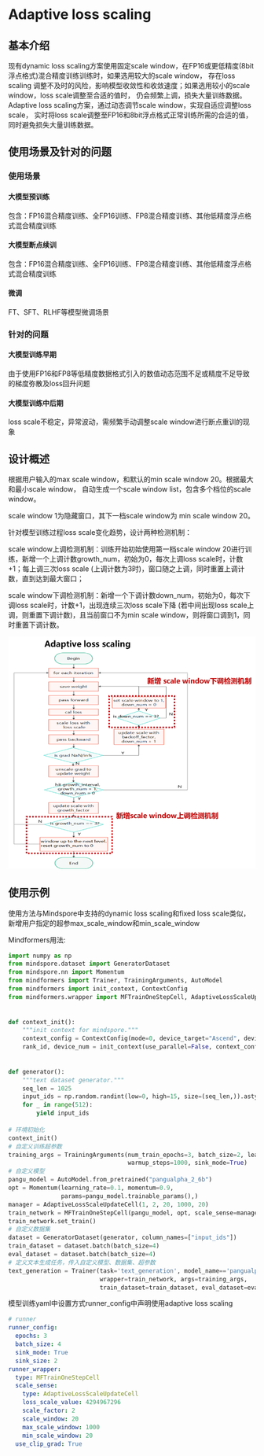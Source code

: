 # Adaptive loss scaling

## 基本介绍

现有dynamic loss scaling方案使用固定scale window，在FP16或更低精度(8bit浮点格式)混合精度训练训练时，如果选用较大的scale window，
存在loss scaling 调整不及时的风险，影响模型收敛性和收敛速度；如果选用较小的scale window，loss scale调整至合适的值时，
仍会频繁上调，损失大量训练数据。 Adaptive loss scaling方案，通过动态调节scale window，实现自适应调整loss scale，
实时将loss scale调整至FP16和8bit浮点格式正常训练所需的合适的值，同时避免损失大量训练数据。

## 使用场景及针对的问题

### 使用场景

#### 大模型预训练

包含：FP16混合精度训练、全FP16训练、FP8混合精度训练、其他低精度浮点格式混合精度训练

#### 大模型断点续训

包含：FP16混合精度训练、全FP16训练、FP8混合精度训练、其他低精度浮点格式混合精度训练

#### 微调

FT、SFT、RLHF等模型微调场景

### 针对的问题

#### 大模型训练早期

由于使用FP16和FP8等低精度数据格式引入的数值动态范围不足或精度不足导致的梯度弥散及loss回升问题

#### 大模型训练中后期

loss scale不稳定，异常波动，需频繁手动调整scale window进行断点重训的现象

## 设计概述

根据用户输入的max scale window，和默认的min scale window 20。根据最大和最小scale window， 自动生成一个scale window list，包含多个档位的scale window。

scale window 1为隐藏窗口，其下一档scale window为 min scale window 20。

针对模型训练过程loss scale变化趋势，设计两种检测机制：

scale window上调检测机制：训练开始初始使用第一档scale window 20进行训练，新增一个上调计数growth_num，初始为0，每次上调loss scale时，计数+1；每上调三次loss scale (上调计数为3时)，窗口随之上调，同时重置上调计数，直到达到最大窗口；

scale window下调检测机制：新增一个下调计数down_num，初始为0，每次下调loss scale时，计数+1，出现连续三次loss scale下降 (若中间出现loss scale上调，则重置下调计数)，且当前窗口不为min scale window，则将窗口调到1，同时重置下调计数。

![Adaptive_loss_scale_process](assets/Adaptive_loss_scale/Adaptive_loss_scale_process.png)

## 使用示例

使用方法与Mindspore中支持的dynamic loss scaling和fixed loss scale类似，新增用户指定的超参max_scale_window和min_scale_window

Mindformers用法:

```python
import numpy as np
from mindspore.dataset import GeneratorDataset
from mindspore.nn import Momentum
from mindformers import Trainer, TrainingArguments, AutoModel
from mindformers import init_context, ContextConfig
from mindformers.wrapper import MFTrainOneStepCell, AdaptiveLossScaleUpdateCell


def context_init():
    """init context for mindspore."""
    context_config = ContextConfig(mode=0, device_target="Ascend", device_id=0)
    rank_id, device_num = init_context(use_parallel=False, context_config=context_config)


def generator():
    """text dataset generator."""
    seq_len = 1025
    input_ids = np.random.randint(low=0, high=15, size=(seq_len,)).astype(np.int32)
    for _ in range(512):
        yield input_ids

# 环境初始化
context_init()
# 自定义训练超参数
training_args = TrainingArguments(num_train_epochs=3, batch_size=2, learning_rate=0.001,
                                  warmup_steps=1000, sink_mode=True)
# 自定义模型
pangu_model = AutoModel.from_pretrained("pangualpha_2_6b")
opt = Momentum(learning_rate=0.1, momentum=0.9,
               params=pangu_model.trainable_params(),)
manager = AdaptiveLossScaleUpdateCell(1, 2, 20, 1000, 20)
train_network = MFTrainOneStepCell(pangu_model, opt, scale_sense=manager)
train_network.set_train()
# 自定义数据集
dataset = GeneratorDataset(generator, column_names=["input_ids"])
train_dataset = dataset.batch(batch_size=4)
eval_dataset = dataset.batch(batch_size=4)
# 定义文本生成任务，传入自定义模型、数据集、超参数
text_generation = Trainer(task='text_generation', model_name=='pangualpha_2_6b',
                          wrapper=train_network, args=training_args,
                          train_dataset=train_dataset, eval_dataset=eval_dataset)
```

模型训练yaml中设置方式runner_config中声明使用adaptive loss scaling

```yaml
# runner
runner_config:
  epochs: 3
  batch_size: 4
  sink_mode: True
  sink_size: 2
runner_wrapper:
  type: MFTrainOneStepCell
  scale_sense:
    type: AdaptiveLossScaleUpdateCell
    loss_scale_value: 4294967296
    scale_factor: 2
    scale_window: 20
    max_scale_window: 1000
    min_scale_window: 20
  use_clip_grad: True
```
